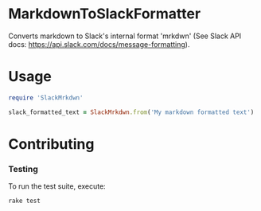 # MarkdownToSlackFormatter
Converts markdown to Slack's internal format 'mrkdwn' (See Slack API docs: https://api.slack.com/docs/message-formatting).

# Usage
``` ruby
require 'SlackMrkdwn'

slack_formatted_text = SlackMrkdwn.from('My markdown formatted text')
```

# Contributing

### Testing
To run the test suite, execute:
``` sh
rake test
```
